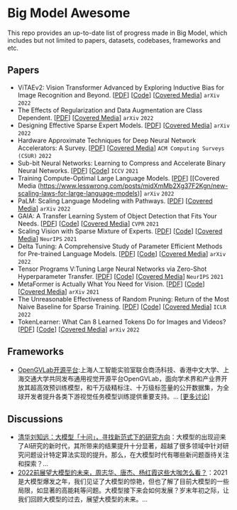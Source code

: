 # Big Model Awesome

This repo provides an up-to-date list of progress made in Big Model, which includes but not limited to papers, datasets, codebases, frameworks and etc. 

## Papers

 - ViTAEv2: Vision Transformer Advanced by Exploring Inductive Bias for Image Recognition and Beyond. [[PDF](https://arxiv.org/pdf/2202.10108.pdf)] [[Code](https://github.com/Annbless/ViTAE)] [[Covered Media](https://mp.weixin.qq.com/s/hQVv0UTT1C6M0r3HHQx1HQ)] `arXiv` `2022`
 - The Effects of Regularization and Data Augmentation are Class Dependent. [[PDF](https://arxiv.org/pdf/2204.03632.pdf)] [[Covered Media](https://www.datalearner.com/blog/1051649688738359)] `arXiv` `2022`
 - Designing Effective Sparse Expert Models. [[PDF](https://arxiv.org/pdf/2202.08906.pdf)] [[Covered Media](https://www.toutiao.com/article/7073025419217338894
)] `arXiv` `2022`
 - Hardware Approximate Techniques for Deep Neural Network Accelerators: A Survey. [[PDF](https://arxiv.org/pdf/2203.08737v1.pdf)] [[Covered Media](https://www.toutiao.com/article/7076617388380193292)] `ACM Computing Surveys (CSUR)` `2022`
 - Sub-bit Neural Networks: Learning to Compress and Accelerate Binary Neural Networks. [[PDF](https://openaccess.thecvf.com/content/ICCV2021/papers/Wang_Sub-Bit_Neural_Networks_Learning_To_Compress_and_Accelerate_Binary_Neural_ICCV_2021_paper.pdf)] [[Code](https://github.com/yikaiw/SNN)] `ICCV` `2021`
 - Training Compute-Optimal Large Language Models. [[PDF](https://arxiv.org/pdf/2203.15556.pdf)] [[Covered Media (https://www.lesswrong.com/posts/midXmMb2Xg37F2Kgn/new-scaling-laws-for-large-language-models)] `arXiv` `2022` 
 - PaLM: Scaling Language Modeling with Pathways. [[PDF](https://www.datalearner.com/resources/papers/PaLM-paper.pdf)] [[Covered Media](https://www.sohu.com/a/535823925_629135)] `arXiv` `2022`
 - GAIA: A Transfer Learning System of Object Detection that Fits Your Needs. [[PDF](https://arxiv.org/pdf/2106.11346.pdf)] [[Code](https://github.com/GAIA-vision
)] [[Covered Media](https://mp.weixin.qq.com/s/hz-e5aE2o3SU3btGZjVAyw)] `CVPR` `2021`
 - Scaling Vision with Sparse Mixture of Experts. [[PDF](https://arxiv.org/pdf/2106.05974.pdf)] [[Code](https://github.com/google-research/vmoe)] [[Covered Media](https://mp.weixin.qq.com/s/_EAmHwqNYQmoM4AS-Lqmxg)] `NeurIPS` `2021`
 - Delta Tuning: A Comprehensive Study of Parameter Efficient Methods for Pre-trained Language Models. [[PDF](https://arxiv.org/pdf/2203.06904.pdf)] [[Code](https://github.com/thunlp/OpenDelta)] [[Covered Media](https://mp.weixin.qq.com/s/1F24Px2d86LZ9MIdP-m_sA)] `arXiv` `2022`
 - Tensor Programs V:Tuning Large Neural Networks via Zero-Shot Hyperparameter Transfer. [[PDF](https://arxiv.org/pdf/2203.03466v1.pdf)] [[Code](https://github.com/microsoft/mup)] [[Covered Media](https://mp.weixin.qq.com/s/CyR_0vynOOzS8v6NeYSptg)] `NeurIPS` `2021`
 - MetaFormer is Actually What You Need for Vision. [[PDF](https://arxiv.org/pdf/2111.11418.pdf)] [[Code](https://github.com/sail-sg/poolformer)] [[Covered Media](https://zhuanlan.zhihu.com/p/437210116)] `arXiv` `2021`
 - The Unreasonable Effectiveness of Random Pruning: Return of the Most Naive Baseline for Sparse Training. [[PDF](https://openreview.net/forum?id=VBZJ_3tz-t)] [[Code](https://github.com/VITA-Group/Random_Pruning)] [[Covered Media](https://www.toutiao.com/article/7085150891724259871)] `ICLR` `2022`
 - TokenLearner: What Can 8 Learned Tokens Do for Images and Videos? [[PDF](https://arxiv.org/pdf/2106.11297.pdf)] [[Code](https://github.com/google-research/scenic/tree/main/scenic/projects/token_learner)] [[Covered Media](https://www.toutiao.com/article/7041005282473869837)] `arXiv` `2022`


 
 




## Frameworks

 - [OpenGVLab开源平台](https://opengvlab.shlab.org.cn/):上海人工智能实验室联合商汤科技、香港中文大学、上海交通大学共同发布通用视觉开源平台OpenGVLab，面向学术界和产业界开放其超高效预训练模型，和千万级精标注、十万级标签量的公开数据集，为全球开发者提升各类下游视觉任务模型训练提供重要支持。... [[更多讨论](https://www.toutiao.com/article/7068489165679591949)]

## Discussions

 - [清华刘知远：大模型「十问」，寻找新范式下的研究方向](https://www.toutiao.com/article/7083376984138596877)：大模型的出现迎来了AI研究的新时代，其所带来的结果提升十分显著，超越了很多领域中针对研究问题设计特定算法实现的提升。那么，在大模型时代有哪些新问题亟待关注和探索？...
 - [2022前展望大模型的未来，周志华、唐杰、杨红霞这些大咖怎么看？](https://mp.weixin.qq.com/s/RqkQzeR5BOVpU7tj_zUgqQ)：2021 是大模型爆发之年，我们见证了大模型的惊艳，但也了解了目前大模型的一些局限，如显著的高能耗等问题。大模型接下来会如何发展？岁末年初之际，让我们回顾大模型的过去，展望大模型的未来。...
